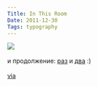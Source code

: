 ```yaml
---
Title: In This Room
Date: 2011-12-30
Tags: typography
---
```


<div class="text"><img src="http://dl.dropbox.com/u/140528/site/this-room.jpg" /><br /><br />
и продолжение: <a href="http://www.20x200.com/artworks/4021-steve-lambert-drawings-for-3-rooms-in">раз</a> и <a href="http://www.20x200.com/artworks/4022-steve-lambert-drawings-for-3-rooms-in">два</a> :)<br /><br /><a href="http://thisisnthappiness.com/post/14987008545/steve-lambert">via</a></div>